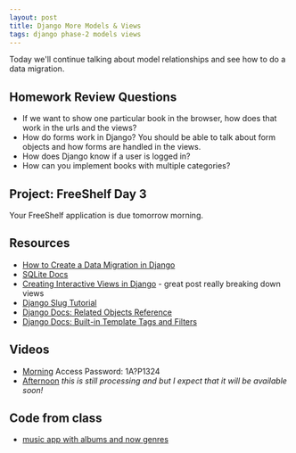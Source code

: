 ```yaml
---
layout: post
title: Django More Models & Views
tags: django phase-2 models views
---
```


Today we'll continue talking about model relationships and see how to do a data migration.

## Homework Review Questions

- If we want to show one particular book in the browser, how does that work in the urls and the views?
- How do forms work in Django? You should be able to talk about form objects and how forms are handled in the views.
- How does Django know if a user is logged in?
- How can you implement books with multiple categories?

## Project: FreeShelf Day 3

Your FreeShelf application is due tomorrow morning.

## Resources

- [How to Create a Data Migration in Django](https://simpleisbetterthancomplex.com/tutorial/2017/09/26/how-to-create-django-data-migrations.html)
- [SQLite Docs](https://www.sqlite.org/docs.html)
- [Creating Interactive Views in Django](https://hackersandslackers.com/creating-django-views/) - great post really breaking down views
- [Django Slug Tutorial](https://learndjango.com/tutorials/django-slug-tutorial)
- [Django Docs: Related Objects Reference](https://docs.djangoproject.com/en/3.0/ref/models/relations/)
- [Django Docs: Built-in Template Tags and Filters](https://docs.djangoproject.com/en/3.0/ref/templates/builtins/)

## Videos

- [Morning](https://us02web.zoom.us/rec/share/ppJVC4zArV9OY5XhtxHjQ6ACDrzjaaa8gCkdq_IFzErhSg9IcyWVKdacKyy-Gj7N) Access Password: 1A?P1324
- [Afternoon]() _this is still processing and but I expect that it will be available soon!_

## Code from class

- [music app with albums and now genres](https://github.com/momentum-team-2/examples/tree/master/django-music-with-auth)
